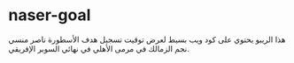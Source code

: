 # naser-goal
هذا الريبو يحتوي على كود ويب بسيط لعرض توقيت تسجيل هدف الأسطورة ناصر منسي نجم الزمالك في مرمى الأهلي في نهائي السوبر الإفريقي.
